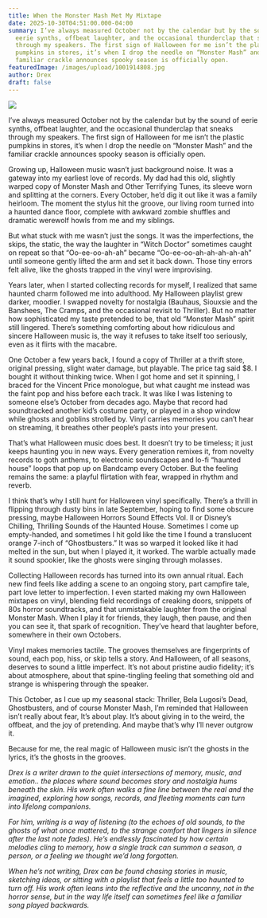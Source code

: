 ```yaml
---
title: When the Monster Mash Met My Mixtape
date: 2025-10-30T04:51:00.000-04:00
summary: I’ve always measured October not by the calendar but by the sound of
  eerie synths, offbeat laughter, and the occasional thunderclap that sneaks
  through my speakers. The first sign of Halloween for me isn’t the plastic
  pumpkins in stores, it’s when I drop the needle on “Monster Mash” and the
  familiar crackle announces spooky season is officially open.
featuredImage: /images/upload/1001914808.jpg
author: Drex
draft: false
---
```

![](/images/upload/1001914808.jpg)

I’ve always measured October not by the calendar but by the sound of eerie synths, offbeat laughter, and the occasional thunderclap that sneaks through my speakers. The first sign of Halloween for me isn’t the plastic pumpkins in stores, it’s when I drop the needle on “Monster Mash” and the familiar crackle announces spooky season is officially open.

Growing up, Halloween music wasn’t just background noise. It was a gateway into my earliest love of records. My dad had this old, slightly warped copy of Monster Mash and Other Terrifying Tunes, its sleeve worn and splitting at the corners. Every October, he’d dig it out like it was a family heirloom. The moment the stylus hit the groove, our living room turned into a haunted dance floor, complete with awkward zombie shuffles and dramatic werewolf howls from me and my siblings.

But what stuck with me wasn’t just the songs. It was the imperfections, the skips, the static, the way the laughter in “Witch Doctor” sometimes caught on repeat so that “Oo-ee-oo-ah-ah” became “Oo-ee-oo-ah-ah-ah-ah-ah” until someone gently lifted the arm and set it back down. Those tiny errors felt alive, like the ghosts trapped in the vinyl were improvising.

Years later, when I started collecting records for myself, I realized that same haunted charm followed me into adulthood. My Halloween playlist grew darker, moodier. I swapped novelty for nostalgia (Bauhaus, Siouxsie and the Banshees, The Cramps, and the occasional revisit to Thriller). But no matter how sophisticated my taste pretended to be, that old “Monster Mash” spirit still lingered. There’s something comforting about how ridiculous and sincere Halloween music is, the way it refuses to take itself too seriously, even as it flirts with the macabre.

One October a few years back, I found a copy of Thriller at a thrift store, original pressing, slight water damage, but playable. The price tag said $8. I bought it without thinking twice. When I got home and set it spinning, I braced for the Vincent Price monologue, but what caught me instead was the faint pop and hiss before each track. It was like I was listening to someone else’s October from decades ago. Maybe that record had soundtracked another kid’s costume party, or played in a shop window while ghosts and goblins strolled by. Vinyl carries memories you can’t hear on streaming, it breathes other people’s pasts into your present.

That’s what Halloween music does best. It doesn’t try to be timeless; it just keeps haunting you in new ways. Every generation remixes it, from novelty records to goth anthems, to electronic soundscapes and lo-fi “haunted house” loops that pop up on Bandcamp every October. But the feeling remains the same: a playful flirtation with fear, wrapped in rhythm and reverb.

I think that’s why I still hunt for Halloween vinyl specifically. There’s a thrill in flipping through dusty bins in late September, hoping to find some obscure pressing, maybe Halloween Horrors Sound Effects Vol. II or Disney’s Chilling, Thrilling Sounds of the Haunted House. Sometimes I come up empty-handed, and sometimes I hit gold like the time I found a translucent orange 7-inch of “Ghostbusters.” It was so warped it looked like it had melted in the sun, but when I played it, it worked. The warble actually made it sound spookier, like the ghosts were singing through molasses.

Collecting Halloween records has turned into its own annual ritual. Each new find feels like adding a scene to an ongoing story, part campfire tale, part love letter to imperfection. I even started making my own Halloween mixtapes on vinyl, blending field recordings of creaking doors, snippets of 80s horror soundtracks, and that unmistakable laughter from the original Monster Mash. When I play it for friends, they laugh, then pause, and then you can see it, that spark of recognition. They’ve heard that laughter before, somewhere in their own Octobers.

Vinyl makes memories tactile. The grooves themselves are fingerprints of sound, each pop, hiss, or skip tells a story. And Halloween, of all seasons, deserves to sound a little imperfect. It’s not about pristine audio fidelity; it’s about atmosphere, about that spine-tingling feeling that something old and strange is whispering through the speaker.

This October, as I cue up my seasonal stack: Thriller, Bela Lugosi’s Dead, Ghostbusters, and of course Monster Mash, I’m reminded that Halloween isn’t really about fear, It’s about play. It’s about giving in to the weird, the offbeat, and the joy of pretending. And maybe that’s why I’ll never outgrow it.

Because for me, the real magic of Halloween music isn’t the ghosts in the lyrics, it’s the ghosts in the grooves.

*Drex is a writer drawn to the quiet intersections of memory, music, and emotion.. the places where sound becomes story and nostalgia hums beneath the skin. His work often walks a fine line between the real and the imagined, exploring how songs, records, and fleeting moments can turn into lifelong companions.*

*For him, writing is a way of listening (to the echoes of old sounds, to the ghosts of what once mattered, to the strange comfort that lingers in silence after the last note fades). He’s endlessly fascinated by how certain melodies cling to memory, how a single track can summon a season, a person, or a feeling we thought we’d long forgotten.*

*When he’s not writing, Drex can be found chasing stories in music, sketching ideas, or sitting with a playlist that feels a little too haunted to turn off. His work often leans into the reflective and the uncanny, not in the horror sense, but in the way life itself can sometimes feel like a familiar song played backwards.*
